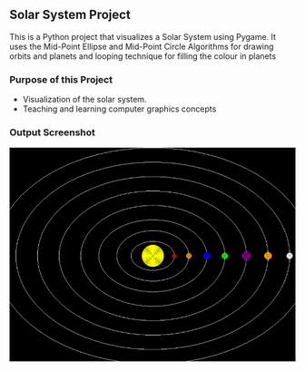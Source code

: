 ## Solar System Project

This is a Python project that visualizes a Solar System using Pygame. It uses the Mid-Point Ellipse and Mid-Point Circle Algorithms for drawing orbits and planets and looping technique for filling the colour in planets

### Purpose of this Project 

* Visualization of the solar system.
* Teaching and learning computer graphics concepts

### Output Screenshot
![Solar System Output](./output.png)
